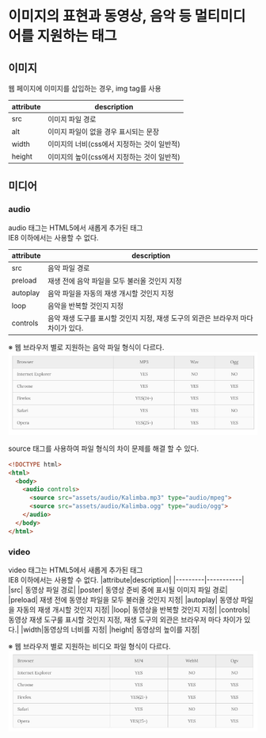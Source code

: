 # 이미지의 표현과 동영상, 음악 등 멀티미디어를 지원하는 태그

## 이미지
웹 페이지에 이미지를 삽입하는 경우, img tag를 사용

|attribute|description|
|---------|-----------|
|src|이미지 파일 경로|
|alt| 이미지 파일이 없을 경우 표시되는 문장|
|width| 이미지의 너비(css에서 지정하는 것이 일반적)|
|height| 이미지의 높이(css에서 지정하는 것이 일반적)|

## 미디어
### audio
audio 태그는 HTML5에서 새롭게 추가된 태그 <br>
IE8 이하에서는 사용할 수 없다.

|attribute|description|
|---------|-----------|
|src| 음악 파일 경로|
|preload| 재생 전에 음악 파일을 모두 불러올 것인지 지정|
|autoplay|음악 파일을 자동의 재생 개시할 것인지 지정|
|loop|음악을 반복할 것인지 지정|
|controls| 음악 재생 도구를 표시할 것인지 지정, 재생 도구의 외관은 브라우저 마다 차이가 있다.|

※ 웹 브라우저 별로 지원하는 음악 파일 형식이 다르다.
![음악 파일 지원 여부](../assets/images/audio%20지원%20여부.jpg)

source 태그를 사용하여 파일 형식의 차이 문제를 해결 할 수 있다.
``` html
<!DOCTYPE html>
<html>
  <body>
    <audio controls>
      <source src="assets/audio/Kalimba.mp3" type="audio/mpeg">
      <source src="assets/audio/Kalimba.ogg" type="audio/ogg">
    </audio>
  </body>
</html>
```

### video
video 태그는 HTML5에서 새롭게 추가된 태그 <br>
IE8 이하에서는 사용할 수 없다.
|attribute|description|
|---------|-----------|
|src| 동영상 파일 경로|
|poster| 동영상 준비 중에 표시될 이미지 파일 경로|
|preload| 재생 전에 동영상 파일을 모두 불러올 것인지 지정|
|autoplay| 동영상 파일을 자동의 재생 개시할 것인지 지정|
|loop| 동영상을 반복할 것인지 지정|
|controls| 동영상 재생 도구룰 표시할 것인지 지정, 재생 도구의 외관은 브라우저 마다 차이가 있다.|
|width|동영상의 너비를 지정|
|height| 동영상의 높이를 지정|

※ 웹 브라우저 별로 지원하는 비디오 파일 형식이 다르다.
![비디오 파일 지원 여부](../assets/images/video%20지원%20여부.jpg)

